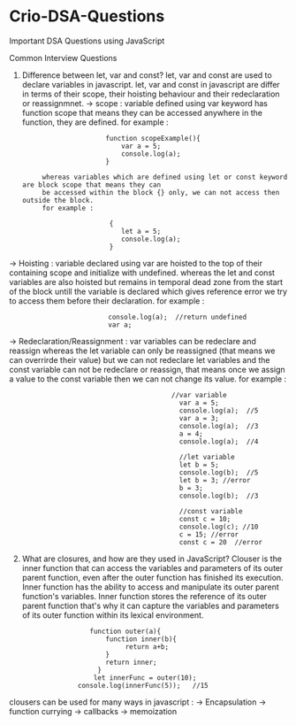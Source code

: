 # Crio-DSA-Questions
Important DSA Questions using JavaScript

Common Interview Questions

1. Difference between let, var and const?
 let, var and const are used to declare variables in javascript. let, var and const in javascript are differ
 in terms of their scope, their hoisting behaviour and their redeclaration or reassignmnet.
  -> scope : variable defined using var keyword has function scope that means they can be accessed anywhere in 
            the function, they are defined.
            for example :
   
                            function scopeExample(){
                                var a = 5;
                                console.log(a);
                            }
   
            whereas variables which are defined using let or const keyword are block scope that means they can
            be accessed within the block {} only, we can not access then outside the block.
            for example :
   
                             {
                                let a = 5;
                                console.log(a);
                             }
   

 -> Hoisting : variable declared using var are hoisted to the top of their containing scope and initialize with
              undefined.
              whereas the let and const variables are also hoisted but remains in temporal dead zone from the start of the block untill the variable is declared which gives reference error we try to access 
              them before their declaration.
              for example : 
              
                             console.log(a);  //return undefined
                             var a;

                             
 -> Redeclaration/Reassignment : var variables can be redeclare and reassign whereas the let variable can only 
                                 be reassigned (that means we can overrirde their value) but we can not redeclare
                                 let variables and the const variable can not be redeclare or reassign, that means once we assign a value to the const variable then we can not change its value.
                                 for example : 


                                             //var variable
                                               var a = 5;
                                               console.log(a);  //5
                                               var a = 3;
                                               console.log(a);  //3
                                               a = 4;
                                               console.log(a);  //4

                                               //let variable
                                               let b = 5;
                                               console.log(b);  //5
                                               let b = 3; //error
                                               b = 3;
                                               console.log(b);  //3

                                               //const variable
                                               const c = 10;
                                               console.log(c); //10
                                               c = 15; //error
                                               const c = 20  //error


2. What are closures, and how are they used in JavaScript?
   Clouser is the inner function that can access the variables and parameters of its outer parent function,
   even after the outer function has finished its execution. Inner function has the ability to access and manipulate its outer parent function's variables.
   Inner function stores the reference of its outer parent function that's why it can capture the variables and parameters of its outer function within its lexical environment.

  
                        function outer(a){
                            function inner(b){
                                 return a+b;
                            }
                            return inner;
                          }
                         let innerFunc = outer(10);
                     console.log(innerFunc(5));   //15
                     

clousers can be used for many ways in javascript :
-> Encapsulation
-> function currying
-> callbacks
-> memoization
